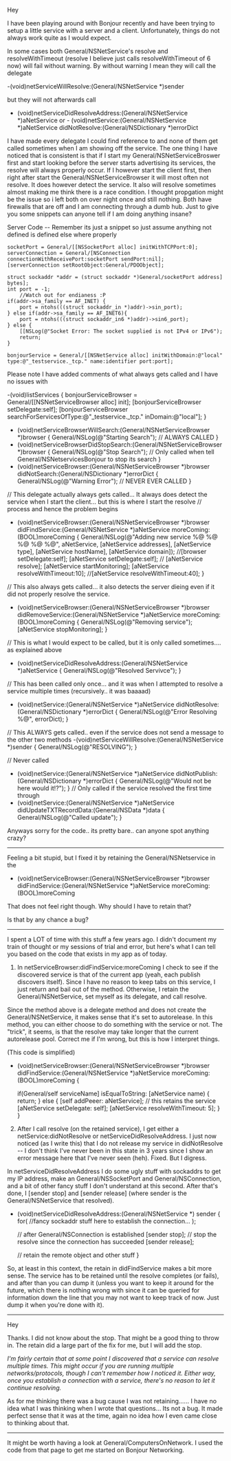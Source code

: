 Hey

I have been playing around with Bonjour recently and have been trying to setup a little service with a server and a client.
Unfortunately, things do not always work quite as I would expect. 

In some cases both General/NSNetService's resolve and resolveWithTimeout (resolve I believe just calls resolveWithTimeout of 6 now) will fail without warning.
By without warning I mean they will call the delegate


-(void)netServiceWillResolve:(General/NSNetService *)sender


 but they will not afterwards call


- (void)netServiceDidResolveAddress:(General/NSNetService *)aNetService or - (void)netService:(General/NSNetService *)aNetService didNotResolve:(General/NSDictionary *)errorDict 


I have made every delegate I could find reference to and none of them get called sometimes when I am showing off the service. The one thing I have noticed that
is consistent is that if I start my General/NSNetServiceBroswer first and start looking before the server starts advertising its services, the resolve will always properly occur.
If I however start the client first, then right after start the General/NSNetServiceBrowser it will most often not resolve. It does however detect the service. It also will
resolve sometimes almost making me think there is a race condition. I thought propgation might be the issue so i left both on over night once and still nothing.
Both have firewalls that are off and I am connecting through a dumb hub.
Just to give you some snippets can anyone tell if I am doing anything insane?


Server Code -- Remember its just a snippet so just assume anything not defined is defined else where properly
     

	socketPort = General/[[NSSocketPort alloc] initWithTCPPort:0];
	serverConnection = General/[NSConnection connectionWithReceivePort:socketPort sendPort:nil];
	[serverConnection setRootObject:General/PDOObject];

	struct sockaddr *addr = (struct sockaddr *)General/socketPort address] bytes];
	int port = -1; 
        //Watch out for endianess :P
	if(addr->sa_family == AF_INET) {
		port = ntohs(((struct sockaddr_in *)addr)->sin_port);
	} else if(addr->sa_family == AF_INET6){
		port = ntohs(((struct sockaddr_in6 *)addr)->sin6_port);
	} else {
		[[NSLog(@"Socket Error: The socket supplied is not IPv4 or IPv6");
		return;
	}

	bonjourService = General/[[NSNetService alloc] initWithDomain:@"local" type:@"_testservice._tcp." name:identifier port:port];
 


Please note I have added comments of what always gets called and I have no issues with
     
-(void)listServices {
	bonjourServiceBrowser = General/[[NSNetServiceBrowser alloc] init];	
	[bonjourServiceBrowser setDelegate:self];
	[bonjourServiceBrowser searchForServicesOfType:@"_testservice._tcp." inDomain:@"local"];
}

- (void)netServiceBrowserWillSearch:(General/NSNetServiceBrowser *)browser {
	General/NSLog(@"Starting Search"); // ALWAYS CALLED
}
- (void)netServiceBrowserDidStopSearch:(General/NSNetServiceBrowser *)browser {
	General/NSLog(@"Stop Search"); // Only called when tell General/NSNetservicesBonjour to stop its search
}
- (void)netServiceBrowser:(General/NSNetServiceBrowser *)browser didNotSearch:(General/NSDictionary *)errorDict {
	General/NSLog(@"Warning Error"); // NEVER EVER CALLED
}

// This delegate actually always gets called... It always does detect the service when I start the client... but this is where I start the resolve
// process and hence the problem begins
- (void)netServiceBrowser:(General/NSNetServiceBrowser *)browser didFindService:(General/NSNetService *)aNetService moreComing:(BOOL)moreComing {
	  General/NSLog(@"Adding new service %@ %@ %@ %@ %@", aNetService, [aNetService addresses], [aNetService type], [aNetService hostName], [aNetService domain]);
	//[browser setDelegate:self];
        [aNetService setDelegate:self];
        // [aNetService resolve];
	[aNetService startMonitoring];
	[aNetService resolveWithTimeout:10];
	//[aNetService resolveWithTimeout:40];
}

// This also always gets called... it also detects the server dieing even if it did not properly resolve the service.
- (void)netServiceBrowser:(General/NSNetServiceBrowser *)browser didRemoveService:(General/NSNetService *)aNetService  moreComing:(BOOL)moreComing {
    General/NSLog(@"Removing service");
	[aNetService stopMonitoring];
}

// This is what I would expect to be called, but it is only called sometimes.... as explained above
- (void)netServiceDidResolveAddress:(General/NSNetService *)aNetService {
	General/NSLog(@"Resolved Servivce");
}

// This has been called only once... and it was when I attempted to resolve a service multiple times (recursively.. it was baaaad)
- (void)netService:(General/NSNetService *)aNetService didNotResolve:(General/NSDictionary *)errorDict {
	General/NSLog(@"Error Resolving %@", errorDict);
}

// This ALWAYS gets called.. even if the service does not send a message to the other two methods
-(void)netServiceWillResolve:(General/NSNetService *)sender {
	General/NSLog(@"RESOLVING");
}

// Never called
- (void)netService:(General/NSNetService *)aNetService didNotPublish:(General/NSDictionary *)errorDict {
    General/NSLog(@"Would not be here would it!?");
}
// Only called if the service resolved the first time through
- (void)netService:(General/NSNetService *)aNetService didUpdateTXTRecordData:(General/NSData *)data {
    General/NSLog(@"Called update");
}



Anyways sorry for the code.. its pretty bare.. can anyone spot anything crazy?


----
Feeling a bit stupid, but I fixed it by retaining the General/NSNetservice in the

- (void)netServiceBrowser:(General/NSNetServiceBrowser *)browser didFindService:(General/NSNetService *)aNetService moreComing:(BOOL)moreComing

That does not feel right though. Why should I have to retain that?

Is that by any chance a bug?

----

I spent a LOT of time with this stuff a few years ago.  I didn't document my train of thought or my sessions of trial and error, but here's what I can tell you based on the code that exists in my app as of today.

1) In netServiceBrowser:didFindService:moreComing I check to see if the discovered service is that of the current app (yeah, each publish discovers itself).  Since I have no reason to keep tabs on this service, I just return and bail out of the method.  Otherwise, I retain the General/NSNetService, set myself as its delegate, and call resolve.

Since the method above is a delegate method and does not create the General/NSNetService, it makes sense that it's set to autorelease.  In this method, you can either choose to do something with the service or not.  The "trick", it seems, is that the resolve may take longer that the current autorelease pool.  Correct me if I'm wrong, but this is how I interpret things.

(This code is simplified)
    
- (void)netServiceBrowser:(General/NSNetServiceBrowser *)browser didFindService:(General/NSNetService *)aNetService moreComing:(BOOL)moreComing {

	if(General/self serviceName] isEqualToString: [aNetService name) {
		return;
	} else {
		[self addPeeer: aNetService]; // this retains the service
		[aNetService setDelegate: self];
		[aNetService resolveWithTimeout: 5];
	}
}



2) After I call resolve (on the retained service), I get either a netService:didNotResolve or netServiceDidResolveAddress.  I just now noticed (as I write this) that I do not release my service in didNotResolve -- I don't think I've never been in this state  in 3 years since I show an error message here that I've never seen (heh).  Fixed.  But I digress.

In netServiceDidResolveAddress I do some ugly stuff with sockaddrs to get my IP address, make an General/NSSocketPort and General/NSConnection, and a bit of other fancy stuff I don't understand at this second.  After that's done, I [sender stop] and [sender release] (where sender is the General/NSNetService that resolved).

    
- (void)netServiceDidResolveAddress:(General/NSNetService *) sender {
	for( //fancy sockaddr stuff here to establish the connection... );
	
	// after General/NSConnection is established
	[sender stop];		// stop the resolve since the connection has succeeded
	[sender release];

	// retain the remote object and other stuff
}



So, at least in this context, the retain in didFindService makes a bit more sense.  The service has to be retained until the resolve completes (or fails), and after than you can dump it (unless you want to keep it around for the future, which there is nothing wrong with since it can be queried for information down the line that you may not want to keep track of now.  Just dump it when you're done with it).

---- 

Hey 

Thanks. I did not know about the stop. That might be a good thing to throw in. The retain did a large part of the fix for me, but I will add the stop.

*I'm fairly certain that at some point I discovered that a service can resolve multiple times.  This might occur if you are running multiple networks/protocols, though I can't remember how I noticed it.  Either way, once you establish a connection with a service, there's no reason to let it continue resolving.*

As for me thinking there was a bug cause I was not retaining...... I have no idea what I was thinking when I wrote that questions... Its not a bug. It made perfect sense that it was at the time, again no idea how I even came close to thinking about that.

----

It might be worth having a look at General/ComputersOnNetwork. I used the code from that page to get me started on Bonjour Networking.